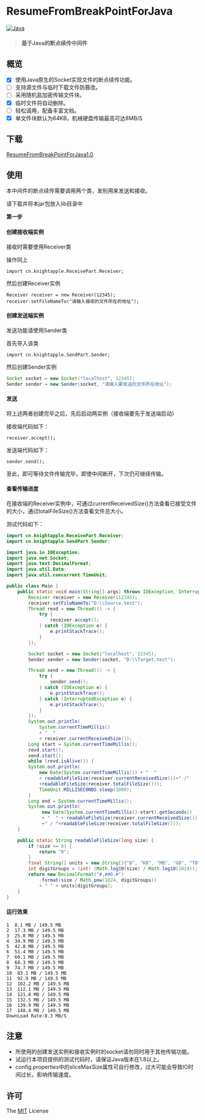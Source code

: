 # ResumeFromBreakPointForJava

[![Java](https://img.shields.io/badge/java-1.8-blue.svg?style=flat-square)](<https://www.oracle.com/technetwork/java/javase/documentation/jdk8-doc-downloads-2133158.html> )

> #### 基于Java的断点续传中间件

## 概览

- [x] 使用Java原生的Socket实现文件的断点续传功能。
- [ ] 支持源文件与临时下载文件防篡改。
- [ ] 采用随机盐加密传输文件块。
- [x] 临时文件将自动删除。
- [ ] 轻松调用，配备丰富文档。
- [x] 单文件块默认为64KB，机械硬盘传输最高可达8MB/S

## 下载

[ResumeFromBreakPointForJava1.0 ](https://github.com/knight-apple/ResumeFromBreakPoint/releases/download/1.0/ResumeFromBreakPoint.jar )

## 使用

本中间件的断点续传需要调用两个类，发别用来发送和接收。

请下载并将本jar包放入lib目录中



**第一步**

#### 创建接收端实例

接收时需要使用Receiver类

操作同上

```
import cn.knightapple.ReceivePart.Receiver;
```

然后创建Receiver实例

```
Receiver receiver = new Receiver(12345);
receiver.setFileNameTo("请输入接收的文件所在的地址");
```



#### 创建发送端实例

发送功能请使用Sander类

首先导入该类

```
import cn.knightapple.SendPart.Sender;
```

然后创建Sender实例

```java
Socket socket = new Socket("localhost", 12345);
Sender sender = new Sender(socket, "请输入要发送的文件所在地址"); 
```



#### 发送

将上述两者创建完毕之后，先后启动两实例（接收端要先于发送端启动）

接收端代码如下：

````
receiver.accept();
````

发送端代码如下：

````
sender.send();
````

至此，即可等待文件传输完毕，即使中间断开，下次仍可继续传输。

#### 查看传输进度

在接收端的Receiver实例中，可通过currentReceivedSize()方法查看已接受文件的大小，通过totalFileSize()方法查看文件总大小。



测试代码如下：

````java
import cn.knightapple.ReceivePart.Receiver;
import cn.knightapple.SendPart.Sender;

import java.io.IOException;
import java.net.Socket;
import java.text.DecimalFormat;
import java.util.Date;
import java.util.concurrent.TimeUnit;

public class Main {
    public static void main(String[] args) throws IOException, InterruptedException {
        Receiver receiver = new Receiver(12345);
        receiver.setFileNameTo("D:\\Source.test");
        Thread revd = new Thread(() -> {
            try {
                receiver.accept();
            } catch (IOException e) {
                e.printStackTrace();
            }
        });

        Socket socket = new Socket("localhost", 12345);
        Sender sender = new Sender(socket, "D:\\Target.test");

        Thread send = new Thread(() -> {
            try {
                sender.send();
            } catch (IOException e) {
                e.printStackTrace();
            } catch (InterruptedException e) {
                e.printStackTrace();
            }
        });
        System.out.println(
            System.currentTimeMillis() 
            + "  " 
            + receiver.currentReceivedSize());
        Long start = System.currentTimeMillis();
        revd.start();
        send.start();
        while (revd.isAlive()) {
       	System.out.println(
            new Date(System.currentTimeMillis()) + "  " 
            + readableFileSize(receiver.currentReceivedSize())+" /"
            +readableFileSize(receiver.totalFileSize()));
            TimeUnit.MILLISECONDS.sleep(1000);
        }
        Long end = System.currentTimeMillis();
		System.out.println(
             new Date(System.currentTimeMillis()-start).getSeconds()
             + "  " + readableFileSize(receiver.currentReceivedSize())
             +" / "+readableFileSize(receiver.totalFileSize()));
    }

    public static String readableFileSize(long size) {
        if (size <= 0) {
            return "0";
        }
        final String[] units = new String[]{"B", "KB", "MB", "GB", "TB"};
        int digitGroups = (int) (Math.log10(size) / Math.log10(1024));
        return new DecimalFormat("#,##0.#")
            .format(size / Math.pow(1024, digitGroups)) 
            + " " + units[digitGroups];
    }
}

````

#### 运行效果

````
1  8.1 MB / 149.5 MB
2  17.3 MB / 149.5 MB
3  25.8 MB / 149.5 MB
4  34.9 MB / 149.5 MB
5  42.8 MB / 149.5 MB
6  51.4 MB / 149.5 MB
7  60.1 MB / 149.5 MB
8  68.3 MB / 149.5 MB
9  74.7 MB / 149.5 MB
10  83.1 MB / 149.5 MB
11  92.9 MB / 149.5 MB
12  102.2 MB / 149.5 MB
13  112.1 MB / 149.5 MB
14  121.8 MB / 149.5 MB
15  132.5 MB / 149.5 MB
16  139.9 MB / 149.5 MB
17  148.4 MB / 149.5 MB
DownLoad Rate:8.3 MB/S
````



##  注意

* 所使用的创建发送实例和接收实例时的socket请勿同时用于其他传输功能。
* 试运行本项目提供的测试代码时，请保证Java版本在1.8以上。
* config.properties中的sliceMaxSize属性可自行修改，过大可能会导致IO时间过长，影响传输速度。

## 许可

The [MIT](http://opensource.org/licenses/MIT) License
